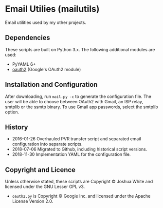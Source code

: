 # Email Utilies (mailutils)
Email utilities used by my other projects.

## Dependencies

These scripts are built on Python 3.x. The following additional modules are used:

* PyYAML 6+
* [oauth2](https://github.com/google/gmail-oauth2-tools/wiki/OAuth2DotPyRunThrough) (Google's OAuth2 module)

## Installation and Configuration

After downloading, run `mail.py -c` to generate the configuration file. The user will be able to choose between OAuth2 with Gmail, an ISP relay, smtplib or the ssmtp binary. To use Gmail app passwords, select the smtplib option.

## History

* 2016-01-26 Overhauled PVR transfer script and separated email configuration into separate scripts.
* 2018-07-06 Migrated to Github, including historical script versions.
* 2018-11-30 Implementation YAML for the configuration file.

## Copyright and Licence

Unless otherwise stated, these scripts are Copyright © Joshua White and licensed under the GNU Lesser GPL v3.

* `oauth2.py` is Copyright © Google Inc. and licensed under the Apache License Version 2.0.
